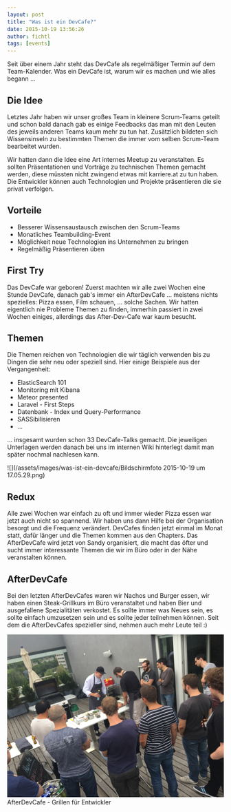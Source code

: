 ```yaml
---
layout: post
title: "Was ist ein DevCafe?"
date: 2015-10-19 13:56:26
author: fichtl
tags: [events]
---
```

Seit über einem Jahr steht das DevCafe als regelmäßiger Termin auf dem Team-Kalender. Was ein DevCafe ist, warum wir es machen und wie alles begann ...

<!--more-->

## Die Idee
Letztes Jahr haben wir unser großes Team in kleinere Scrum-Teams geteilt und schon bald danach gab es einige Feedbacks das man mit den Leuten des jeweils anderen Teams kaum mehr zu tun hat. Zusätzlich bildeten sich Wissensinseln zu bestimmten Themen die immer vom selben Scrum-Team bearbeitet wurden.

Wir hatten dann die Idee eine Art internes Meetup zu veranstalten. Es sollten Präsentationen und Vorträge zu technischen Themen gemacht werden, diese müssten nicht zwingend etwas mit karriere.at zu tun haben. Die Entwickler können auch Technologien und Projekte präsentieren die sie privat verfolgen.

## Vorteile
* Besserer Wissensaustausch zwischen den Scrum-Teams
* Monatliches Teambuilding-Event
* Möglichkeit neue Technologien ins Unternehmen zu bringen
* Regelmäßig Präsentieren üben

## First Try
Das DevCafe war geboren! Zuerst machten wir alle zwei Wochen eine Stunde DevCafe, danach gab's immer ein AfterDevCafe ... meistens nichts spezielles: Pizza essen, Film schauen, ... solche Sachen. Wir hatten eigentlich nie Probleme Themen zu finden, immerhin passiert in zwei Wochen einiges, allerdings das After-Dev-Cafe war kaum besucht.

## Themen
Die Themen reichen von Technologien die wir täglich verwenden bis zu Dingen die sehr neu oder speziell sind. Hier einige Beispiele aus der Vergangenheit:

* ElasticSearch 101
* Monitoring mit Kibana
* Meteor presented
* Laravel - First Steps
* Datenbank - Index und Query-Performance
* SASSibilisieren
* ...

... insgesamt wurden schon 33 DevCafe-Talks gemacht. Die jeweiligen Unterlagen werden danach bei uns im internen Wiki hinterlegt damit man später nochmal nachlesen kann.

![](/assets/images/was-ist-ein-devcafe/Bildschirmfoto 2015-10-19 um 17.05.29.png)

## Redux
Alle zwei Wochen war einfach zu oft und immer wieder Pizza essen war jetzt auch nicht so spannend. Wir haben uns dann Hilfe bei der Organisation besorgt und die Frequenz verändert. DevCafes finden jetzt einmal im Monat statt, dafür länger und die Themen kommen aus den Chapters. Das AfterDevCafe wird jetzt von Sandy organisiert, die macht das öfter und sucht immer interessante Themen die wir im Büro oder in der Nähe veranstalten können.

## AfterDevCafe
Bei den letzten AfterDevCafes waren wir Nachos und Burger essen, wir haben einen Steak-Grillkurs im Büro veranstaltet und haben Bier und ausgefallene Spezialitäten verkostet. Es sollte immer was Neues sein, es sollte einfach umzusetzen sein und es sollte jeder teilnehmen können. Seit dem die AfterDevCafes spezieller sind, nehmen auch mehr Leute teil :)

![](/assets/images/was-ist-ein-devcafe/IMG_7025.JPG)
AfterDevCafe - Grillen für Entwickler
